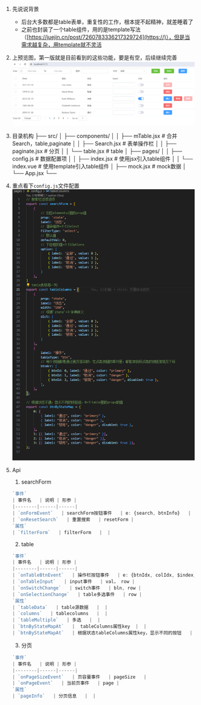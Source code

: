 1. 先说说背景
   
   - 后台大多数都是table表单，重复性的工作，根本提不起精神，就差睡着了
   - 之前也封装了一个table组件，用的是template写法（[https://juejin.cn/post/7260783336217329724](https://)），但是当需求越复杂，用template就不灵活
2. 上预览图，第一版就是目前看到的这些功能，要是有空，后续继续完善
![示例图片](./public/image.png)

3. 目录机构
   ├── src/
   │   ├── components/
   │   │   ├── mTable.jsx         # 合并Search，table,paginate
   │   │   ├── Search.jsx         # 表单操作栏
   │   │   ├── paginate.jsx       # 分页
   │   │   └── table.jsx          # table
   │   ├── pages/
   │   │   ├── config.js          # 数据配置项
   │   │   ├── index.jsx          # 使用jsx引入table组件
   │   │   └── index.vue          # 使用template引入table组件
   │   ├── mock.jsx               # mock数据
   │   └── App.jsx
   └──
4. 重点看下`config.js`文件配置
![示例图片](./public/info.png)
5. Api
    1. searchForm
    ```js
    `事件`
    | 事件名   | 说明 | 形参 |
    |--------|------|------|
    | `onFormEvent`   | searchForm按钮事件   | e: {search, btnInfo}   |
    | `onResetSearch`   | 重置搜索   | resetForm |
    `属性`
    | `filterForm`   | filterForm   |  |
    ```

    2. table
    ```js
    `事件`
    | 事件名   | 说明 | 形参 |
    |--------|------|------|
    | `onTableBtnEvent`   | 操作栏按钮事件   | e: {btnIdx, colIdx, $index, row}   |
    | `onTableInput`   | input事件   | val， row |
    | `onSwitchChange`   | switch事件   | bln, row |
    | `onSelectionChange`   | table多选事件   | row |
    `属性`
    | `tableData`   | table源数据   |  |
    | `columns`   | tablecolumns   |  |
    | `tableMultiple`   | 多选   |  |
    | `btnByStateMapAt`   |  tableColumns属性key  |  |
    | `btnByStateMapAt`   | 根据状态tableColumns属性key，显示不同的按钮   |  |
    ```

    3. 分页
    ```js
    `事件`
    | 事件名   | 说明 | 形参 |
    |--------|------|------|
    | `onPageSizeEvent`   | 页容量事件   | pageSize   |
    | `onPageEvent`   | 当前页事件   | page |
    `属性`
    | `pageInfo`   | 分页信息   |  |
    ```
